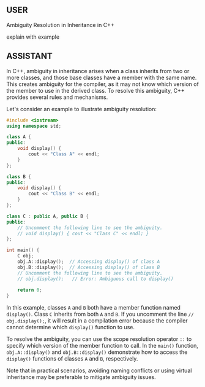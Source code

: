 ## USER
Ambiguity Resolution in Inheritance in C++

explain with example 

## ASSISTANT
In C++, ambiguity in inheritance arises when a class inherits from two or more classes, and those base classes have a member with the same name. This creates ambiguity for the compiler, as it may not know which version of the member to use in the derived class. To resolve this ambiguity, C++ provides several rules and mechanisms.

Let's consider an example to illustrate ambiguity resolution:

```cpp
#include <iostream>
using namespace std;

class A {
public:
    void display() {
        cout << "Class A" << endl;
    }
};

class B {
public:
    void display() {
        cout << "Class B" << endl;
    }
};

class C : public A, public B {
public:
    // Uncomment the following line to see the ambiguity.
    // void display() { cout << "Class C" << endl; }
};

int main() {
    C obj;
    obj.A::display();  // Accessing display() of class A
    obj.B::display();  // Accessing display() of class B
    // Uncomment the following line to see the ambiguity.
    // obj.display();   // Error: Ambiguous call to display()
    
    return 0;
}
```

In this example, classes `A` and `B` both have a member function named `display()`. Class `C` inherits from both `A` and `B`. If you uncomment the line `// obj.display();`, it will result in a compilation error because the compiler cannot determine which `display()` function to use.

To resolve the ambiguity, you can use the scope resolution operator `::` to specify which version of the member function to call. In the `main()` function, `obj.A::display()` and `obj.B::display()` demonstrate how to access the `display()` functions of classes `A` and `B`, respectively.

Note that in practical scenarios, avoiding naming conflicts or using virtual inheritance may be preferable to mitigate ambiguity issues.